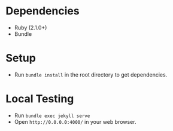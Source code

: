 # Dependencies
* Ruby (2.1.0+)
* Bundle

# Setup
* Run `bundle install` in the root directory to get dependencies.

# Local Testing
* Run `bundle exec jekyll serve`
* Open `http://0.0.0.0:4000/` in your web browser.